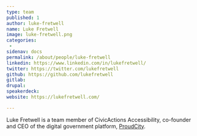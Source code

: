 ```yaml
---
type: team
published: 1
author: luke-fretwell
name: Luke Fretwell
image: luke-fretwell.png
categories:
 - 
sidenav: docs
permalink: /about/people/luke-fretwell
linkedin: https://www.linkedin.com/in/lukefretwell/
twitter: https://twitter.com/lukefretwell
github: https://github.com/lukefretwell
gitlab: 
drupal: 
speakerdeck: 
website: https://lukefretwell.com/

---
```


Luke Fretwell is a team member of CivicActions Accessibility, co-founder and CEO of the digital government platform, [ProudCity](https://proudcity.com/).
